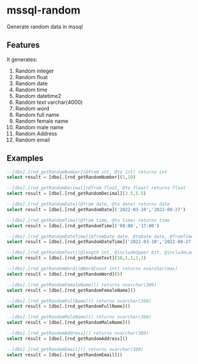 # mssql-random

Generate random data in mssql

## Features

It generates:

1. Random integer
2. Random float
3. Random date
4. Random time
5. Random datetime2
6. Random text varchar(4000)
7. Random word
8. Random full name
9. Random female name
10. Random male name
11. Random Address
12. Random email

## Examples

```sql
--[dbo].[rnd_getRandomNumber](@from int, @to int) returns int
select result = [dbo].[rnd_getRandomNumber](1,10)

--[dbo].[rnd_getRandomDecimal](@from float, @to float) returns float
select result = [dbo].[rnd_getRandomDecimal](3.5,5.5)

--[dbo].[rnd_getRandomDate](@from date, @to date) returns date
select result = [dbo].[rnd_getRandomDate]('2022-03-10','2022-08-27')

--[dbo].[rnd_getRandomTime](@from time, @to time) returns time
select result = [dbo].[rnd_getRandomTime]('08:00','17:00')

--[dbo].[rnd_getRandomDateTime](@fromDate date, @toDate date, @fromTime time, @toTime time) returns datetime2
select result = [dbo].[rnd_getRandomDateTime]('2022-03-10','2022-08-27','08:00','17:00')

--[dbo].[rnd_getRandomText](@length int, @includeUpper bit, @includeLower bit, @includeNumber bit, @includeSpecial bit) returns varchar(4000)
select result = [dbo].[rnd_getRandomText](10,1,1,1,1)

--[dbo].[rnd_getRandomWord](@WordCount int) returns nvarchar(max)
select result = [dbo].[rnd_getRandomWord](5)

--[dbo].[rnd_getRandomFemaleName]() returns nvarchar(300)
select result = [dbo].[rnd_getRandomFemaleName]()

--[dbo].[rnd_getRandomFullName]() returns nvarchar(300)
select result = [dbo].[rnd_getRandomFullName]()

--[dbo].[rnd_getRandomMaleName]() returns nvarchar(300)
select result = [dbo].[rnd_getRandomMaleName]()

--[dbo].[rnd_getRandomAddress]() returns nvarchar(300)
select result = [dbo].[rnd_getRandomAddress]()

--[dbo].[rnd_getRandomEmail]() returns nvarchar(300)
select result = [dbo].[rnd_getRandomEmail]()
```
